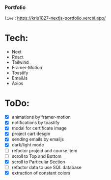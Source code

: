 ### Portfolio

`live` : <https://kris1027-nextjs-portfolio.vercel.app/>

# Tech:

- Next
- React
- Tailwind
- Framer-Motion
- Toastify
- EmailJs
- Axios

# ToDo:

- [x] animations by framer-motion
- [x] notifications by toastify
- [x] modal for certificate image
- [x] project cart desgin
- [x] sending emails by emailjs
- [x] dark/light mode
- [ ] refactor project and course item
- [ ] scroll to Top and Bottom
- [x] scroll to Particular Section
- [ ] refactor data to use SQL database
- [x] extraction of constant colors
